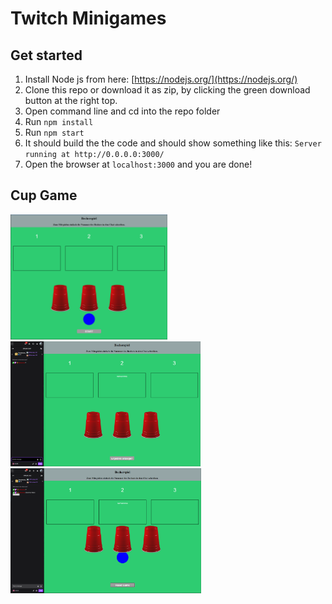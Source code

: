 # Twitch Minigames

## Get started

1. Install Node js from here: [https://nodejs.org/](https://nodejs.org/)
2. Clone this repo or download it as zip, by clicking the green download button at the right top.
3. Open command line and cd into the repo folder
4. Run `npm install`
5. Run `npm start`
6. It should build the the code and should show something like this: `Server running at http://0.0.0.0:3000/`
7. Open the browser at `localhost:3000` and you are done!

## Cup Game

<img src="images/cup_game/1.png" height="200px" width="auto"> <img src="images/cup_game/2.png" height="200px" width="auto"> <img src="images/cup_game/3.png" height="200px" width="auto">
